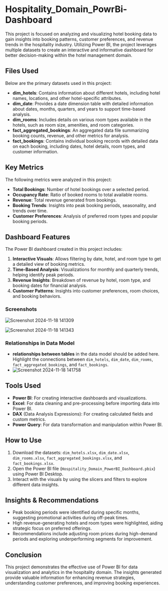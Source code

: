 # Hospitality_Domain_PowrBi-Dashboard

This project is focused on analyzing and visualizing hotel booking data to gain insights into booking patterns, customer preferences, and revenue trends in the hospitality industry. Utilizing Power BI, the project leverages multiple datasets to create an interactive and informative dashboard for better decision-making within the hotel management domain.

## Files Used
Below are the primary datasets used in this project:

- **dim_hotels**: Contains information about different hotels, including hotel names, locations, and other hotel-specific attributes.
- **dim_date**: Provides a date dimension table with detailed information about dates, months, quarters, and years to support time-based analysis.
- **dim_rooms**: Includes details on various room types available in the hotels, such as room size, amenities, and room categories.
- **fact_aggregated_bookings**: An aggregated data file summarizing booking counts, revenue, and other metrics for analysis.
- **fact_bookings**: Contains individual booking records with detailed data on each booking, including dates, hotel details, room types, and customer information.

## Key Metrics
The following metrics were analyzed in this project:
- **Total Bookings**: Number of hotel bookings over a selected period.
- **Occupancy Rate**: Ratio of booked rooms to total available rooms.
- **Revenue**: Total revenue generated from bookings.
- **Booking Trends**: Insights into peak booking periods, seasonality, and trends over time.
- **Customer Preferences**: Analysis of preferred room types and popular booking periods.

## Dashboard Features
The Power BI dashboard created in this project includes:
1. **Interactive Visuals**: Allows filtering by date, hotel, and room type to get a detailed view of booking metrics.
2. **Time-Based Analysis**: Visualizations for monthly and quarterly trends, helping identify peak periods.
3. **Revenue Insights**: Breakdown of revenue by hotel, room type, and booking dates for financial analysis.
4. **Customer Patterns**: Insights into customer preferences, room choices, and booking behaviors.

### **Screenshots**
![Screenshot 2024-11-18 141309](https://github.com/user-attachments/assets/8fa04464-f0d2-4aa2-b54e-62b68f72ef86)

![Screenshot 2024-11-18 141343](https://github.com/user-attachments/assets/ba474f6b-d81a-4a0d-bd3b-d41275312561)


### **Relationships in Data Model**
-  **relationships between tables** in the data model should be added here. Highlight the connections between `dim_hotels`, `dim_date`, `dim_rooms`, `fact_aggregated_bookings`, and `fact_bookings`.
-  ![Screenshot 2024-11-18 141758](https://github.com/user-attachments/assets/c507e2f2-85ed-4883-9368-e2189ee03d44)

## Tools Used
- **Power BI**: For creating interactive dashboards and visualizations.
- **Excel**: For data cleaning and pre-processing before importing data into Power BI.
- **DAX** (Data Analysis Expressions): For creating calculated fields and custom metrics.
- **Power Query**: For data transformation and manipulation within Power BI.

## How to Use
1. Download the datasets: `dim_hotels.xlsx`, `dim_date.xlsx`, `dim_rooms.xlsx`, `fact_aggregated_bookings.xlsx`, and `fact_bookings.xlsx`.
2. Open the Power BI file (`Hospitality_Domain_PowerBI_Dashboard.pbix`) using Power BI Desktop.
3. Interact with the visuals by using the slicers and filters to explore different data insights.

## Insights & Recommendations
- Peak booking periods were identified during specific months, suggesting promotional activities during off-peak times.
- High revenue-generating hotels and room types were highlighted, aiding strategic focus on preferred offerings.
- Recommendations include adjusting room prices during high-demand periods and exploring underperforming segments for improvement.

## Conclusion
This project demonstrates the effective use of Power BI for data visualization and analytics in the hospitality domain. The insights generated provide valuable information for enhancing revenue strategies, understanding customer preferences, and improving booking experiences.
